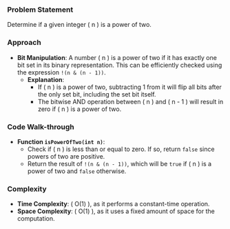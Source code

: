 ### Problem Statement
Determine if a given integer \( n \) is a power of two.

### Approach
- **Bit Manipulation**: A number \( n \) is a power of two if it has exactly one bit set in its binary representation. This can be efficiently checked using the expression `!(n & (n - 1))`.
  - **Explanation**:
    - If \( n \) is a power of two, subtracting 1 from it will flip all bits after the only set bit, including the set bit itself.
    - The bitwise AND operation between \( n \) and \( n - 1 \) will result in zero if \( n \) is a power of two.

### Code Walk-through
- **Function `isPowerOfTwo(int n)`**:
  - Check if \( n \) is less than or equal to zero. If so, return `false` since powers of two are positive.
  - Return the result of `!(n & (n - 1))`, which will be `true` if \( n \) is a power of two and `false` otherwise.

### Complexity
- **Time Complexity**: \( O(1) \), as it performs a constant-time operation.
- **Space Complexity**: \( O(1) \), as it uses a fixed amount of space for the computation.

